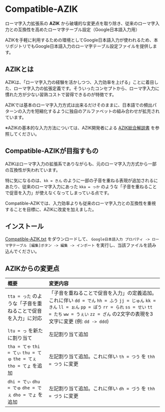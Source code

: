 # Compatible-AZIK

ローマ字入力拡張系の **AZIK** から破壊的な変更点を取り除き、従来のローマ字入力との互換性を高めたローマ字テーブル設定（Google日本語入力用）

AZIKを手軽に利用するための環境としてGoogle日本語入力が使われるため、本リポジトリでもGoogle日本語入力のローマ字テーブル設定ファイルを提供します。

## AZIKとは

AZIKは、「ローマ字入力の経験を活かしつつ、入力効率を上げる」ことに着目した、ローマ字入力の拡張定義です。そういったコンセプトから、ローマ字入力に慣れた方が少ない習熟コストで習得できるのが特徴です。

AZIKでは基本のローマ字入力方式は出来るだけそのままに、日本語での頻出パターンの入力を短縮化するように独自のアルファベットの組み合わせが拡充されています。

※AZIKの基本的な入力方法については、AZIK開発者による [AZIK総合解説書](http://hp.vector.co.jp/authors/VA002116/azik/azikinfo.htm) を参照してください。

## Compatible-AZIKが目指すもの

AZIKはローマ字入力の拡張系でありながらも、元のローマ字入力方式から一部の互換性が失われています。

特に気になるのは、`kk = きん` のように一部の子音を重ねる表現が追加されるにあたり、従来のローマ字入力にあった `kka = っか` のような「子音を重ねることで促音を入力」が使えなくなってしまっている点です。

Compatible-AZIKでは、入力効率よりも従来のローマ字入力との互換性を重視することを目標に、AZIKに改変を加えました。

## インストール

[Compatible-AZIK.txt](./Compatible-AZIK.txt) をダウンロードして、 `Google日本語入力 プロパティ -> ローマ字テーブル [編集]ボタン -> 編集 -> インポート` を実行し、当該ファイルを読み込んでください。

## AZIKからの変更点

| 概要 | 変更内容 |
| :--- | :--- |
| `tta = った` のような「子音を重ねることで促音を入力」に対応 | 「子音を重ねることで促音を入力」の定義追加。これに伴い `dd = でん` `hh = ふう` `jj = じゅん` `kk = きん` `ll = ぉん` `pp = ぽう` `rr = られ` `ss = せい` `tt = たち` `ww = うぇい` `zz = ざん` の2文字の表現を3文字に変更 (例: `dd -> ddd`) |
| `ltu = っ` を新たに割り当て | 左記割り当て追加 |
| `tha = てゃ` `thi = てぃ` `thu = てゅ` `the = てぇ` `tho = てょ` を追加 | 左記割り当て追加。これに伴い `th = つう` を `thh = つう` に変更 |
| `dhi = でぃ` `dhu = でゅ` `dhe = でぇ` `dho = でょ` を追加 | 左記割り当て追加。これに伴い `dh = づう` を `thh = づう` に変更 |
